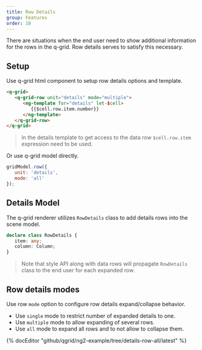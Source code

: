 ```yaml
---
title: Row Details
group: Features
order: 10
---
```


There are situations when the end user need to show additional information for the rows in the q-grid. Row details serves to satisfy this necessary.

## Setup

Use q-grid html component to setup row details options and template.

```html
<q-grid>
   <q-grid-row unit="details" mode="multiple">
      <ng-template for="details" let-$cell>
         {{$cell.row.item.number}}
      </ng-template>
   </q-grid-row>
</q-grid>
```

> In the details template to get access to the data row `$cell.row.item` expression need to be used.

Or use q-grid model directly.

```javascript
gridModel.row({
   unit: 'details',
   mode: 'all'
});
```

## Details Model

The q-grid renderer utilizes `RowDetails` class to add details rows into the scene model.

```typescript
declare class RowDetails {
   item: any;
   column: Column;
}
```

> Note that style API along with data rows will propagate `RowDetails` class to the end user for each expanded row.

## Row details modes

Use row `mode` option to configure row details expand/collapse behavior.

* Use `single` mode to restrict number of expanded details to one.
* Use `multiple` mode to allow expanding of several rows.
* Use `all` mode to expand all rows and to not allow to collapse them.

{% docEditor "github/qgrid/ng2-example/tree/details-row-all/latest" %}